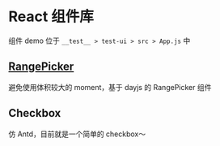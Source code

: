 # React 组件库

组件 demo 位于 `__test__ > test-ui > src > App.js` 中

## [RangePicker](https://github.com/EmilyQiRabbit/ComponentsDesign/blob/master/%40react-mini-ui/src/components/RangePicker.tsx)

避免使用体积较大的 moment，基于 dayjs 的 RangePicker 组件

## Checkbox

仿 Antd，目前就是一个简单的 checkbox～
